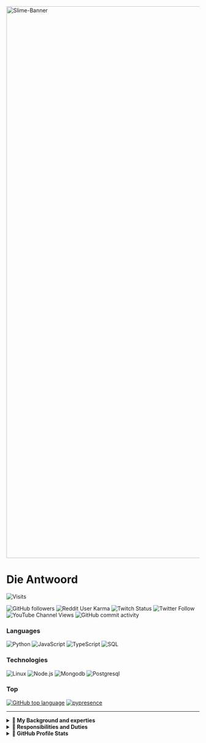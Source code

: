 
<image src="./assets/image00.png" alt=Slime-Banner width=1440/>

# Die Antwoord

![Visits](https://komarev.com/ghpvc?username=Die-Antwoord)

![GitHub followers](https://img.shields.io/github/followers/Die-Antwoord?style=for-the-badge&logo=GitHub)
![Reddit User Karma](https://img.shields.io/reddit/user-karma/combined/die_antwoord_za?style=for-the-badge&logo=Reddit)
![Twitch Status](https://img.shields.io/twitch/status/die_antwoord_wkj?style=for-the-badge&logo=Twitch)
![Twitter Follow](https://img.shields.io/twitter/follow/dieantwoordza?style=for-the-badge&logo=Twitter)
![YouTube Channel Views](https://img.shields.io/youtube/channel/views/UCnl7cWx6PVdIelry9YBFxXA?style=for-the-badge&logo=YouTube)
![GitHub commit activity](https://img.shields.io/github/commit-activity/y/Die-Antwoord/silly-cat?style=for-the-badge&logo=GitHub)
### Languages

![Python](https://img.shields.io/badge/-Python-000?&logo=Python)
![JavaScript](https://img.shields.io/badge/-JavaScript-000?&logo=JavaScript)
![TypeScript](https://img.shields.io/badge/-TypeScript-000?&logo=TypeScript)
![SQL](https://img.shields.io/badge/-SQL-000?&logo=MySQL)

### Technologies

![Linux](https://img.shields.io/badge/-Linux-000?&logo=Linux)
![Node.js](https://img.shields.io/badge/-Node.js-000?&logo=node.js)
![Mongodb](https://img.shields.io/badge/-Mongodb-000?&logo=Mongodb)
![Postgresql](https://img.shields.io/badge/-Postgresql-000?&logo=Postgresql)

### Top

[![GitHub top language](https://img.shields.io/github/languages/top/qwertyquerty/pypresence.svg?style=for-the-badge)](https://discord.gg/aF4Uq4DxdJ)
[![pypresence](https://img.shields.io/badge/using-pypresence-00bb88.svg?style=for-the-badge&logo=discord&logoWidth=20)](https://discord.gg/aF4Uq4DxdJ)


------------------------------
<details>
 <summary><b>💠 My Background and experties</b></summary>

 🔭 Qualification and Achievements 🔭
 
```ini
⦁ +A 220-601 (Hardware and Software) Exam No 220-601 
⦁ +A 220-602 (IT Technician) Exam No 220-602 
⦁ +N (Networking) 
⦁ MCSE:70-270 (Installing, Configuring, and Administering Microsoft Windows XP Professional) 
⦁ MCSE:70-293 (Planning and Maintaining a Windows Server 2003 Network Infrastructure) 
⦁ MCSE:70-236 (Microsoft Exchange Server 2007 Configuration) 
⦁ MCSE:70-294 (Windows Server 2003 Active Directory Planning Implementation and Maintenance) 
⦁ MCSE:70-290 (Windows Server 2003 Environment Management and Maintenance ) 
⦁ MCSE:70-291 (Windows Server 2003 Network Infrastructure Implementation Management and Maintenance) 
⦁ MCSE:70-297 (Windows Server 2003 Directory Service Design) 
⦁ MCSE:70-294 (Windows Server 2003 Active Directory Planning Implementation and Maintenance) 
⦁ MCSE:70-236 (Microsoft Exchange Server 2007 Configuration) 
⦁ MCSE:70-228 (SQL Server 2000 Administration) 
⦁ CCNA 
⦁ Linux Server (Ubuntu, Kali) ⦁ ICDL, ITIL
```
</details>

<details>
 <summary><b>💠 Responsibilities and Duties</b></summary>

 🔭 Assembling, Implementation, Configuration Managing and Maintaining Infrastructures 🔭
 
```properties
⦁ SQL Server Databases 
⦁ Active Directory Domain Server Infrastructure 
⦁ Microsoft Exchange Server 
⦁ Microsoft SQL 
⦁ Virtualized Server (VMware, HyperV) 
⦁ Microsoft HyperV Cluster Server 
⦁ Windows Update Server 
⦁ Windows Desktop Application (Deplotment, Backups) 
⦁ Antivirus Systems ( Trend Micro, Bit defender, Kaspersky ) 
⦁ Network LAN and WAN services ⦁ Firewalls, DMZ, Routing and QOS 
⦁ DNS, IIS and 3de party hosted services 
⦁ Web Proxy Systems and Server (ISA, Free Proxy etc.) 
⦁ Backups tapes, drives and online storage 
⦁ 3de party apps (Coltech, VIP, Pastel, AutoCAD, Qcad, Photoshop, Smartboards)
```
</details>

<details>
 <summary><b>💠 GitHub Profile Stats</b></summary>

[![GitHub Stats](https://github-readme-stats-die-antwoord.vercel.app/api?username=Die-Antwoord&show_icons=true&theme=transparent&border_radius=12)](https://discord.gg/aF4Uq4DxdJ)

[![GitHub Streak](https://github-readme-streak-stats.herokuapp.com?user=Die-Antwoord&theme=windows-dark&border_radius=12&date_format=j%20M%5B%20Y%5D&background=DD272700&border=DDDAD7&stroke=DDDDDD&sideNums=025CDA&sideLabels=417E87&currStreakLabel=417E87&dates=025CDA&ring=025CDA&fire=DD2727&currStreakNum=025CDA)](https://discord.gg/aF4Uq4DxdJ)

[![Top Langs](https://github-readme-stats-die-antwoord.vercel.app/api/top-langs/?username=Die-Antwoord&theme=transparent&layout=compact&card_width=445&border_radius=12)](https://discord.gg/aF4Uq4DxdJ)

[![Discord Presence](https://lanyard.cnrad.dev/api/224320540402253824?theme=dark&bg=06142e&animated=true&hideDiscrim=true&borderRadius=25px&idleMessage=||There%20can%20only%20be%20one||)](https://discord.com/users/224320540402253824)

<!--
[![MyAnimeList](https://cdn.myanimelist.net/signature/dieantwoord.png)](https://myanimelist.net/animelist/dieantwoord&sclick=1)
-->
